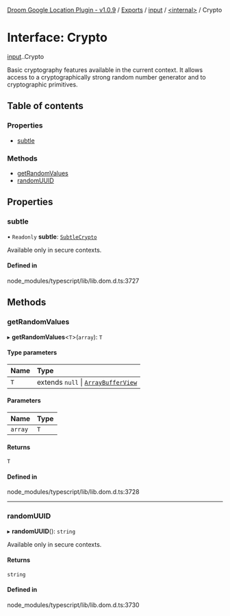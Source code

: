 [Droom Google Location Plugin - v1.0.9](../README.md) / [Exports](../modules.md) / [input](../modules/input.md) / [<internal\>](../modules/input._internal_.md) / Crypto

# Interface: Crypto

[input](../modules/input.md).[<internal>](../modules/input._internal_.md).Crypto

Basic cryptography features available in the current context. It allows access to a cryptographically strong random number generator and to cryptographic primitives.

## Table of contents

### Properties

- [subtle](input._internal_.Crypto.md#subtle)

### Methods

- [getRandomValues](input._internal_.Crypto.md#getrandomvalues)
- [randomUUID](input._internal_.Crypto.md#randomuuid)

## Properties

### subtle

• `Readonly` **subtle**: [`SubtleCrypto`](../modules/input._internal_.md#subtlecrypto)

Available only in secure contexts.

#### Defined in

node_modules/typescript/lib/lib.dom.d.ts:3727

## Methods

### getRandomValues

▸ **getRandomValues**<`T`\>(`array`): `T`

#### Type parameters

| Name | Type |
| :------ | :------ |
| `T` | extends ``null`` \| [`ArrayBufferView`](input._internal_.ArrayBufferView.md) |

#### Parameters

| Name | Type |
| :------ | :------ |
| `array` | `T` |

#### Returns

`T`

#### Defined in

node_modules/typescript/lib/lib.dom.d.ts:3728

___

### randomUUID

▸ **randomUUID**(): `string`

Available only in secure contexts.

#### Returns

`string`

#### Defined in

node_modules/typescript/lib/lib.dom.d.ts:3730
